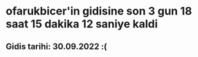 # ofarukbicer'in gidisine son 3 gun 18 saat 15 dakika 12 saniye kaldi

## Gidis tarihi: 30.09.2022 :(